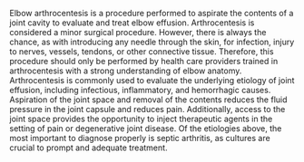 Elbow arthrocentesis is a procedure performed to aspirate the contents of a joint cavity to evaluate and treat elbow effusion. Arthrocentesis is considered a minor surgical procedure. However, there is always the chance, as with introducing any needle through the skin, for infection, injury to nerves, vessels, tendons, or other connective tissue. Therefore, this procedure should only be performed by health care providers trained in arthrocentesis with a strong understanding of elbow anatomy. Arthrocentesis is commonly used to evaluate the underlying etiology of joint effusion, including infectious, inflammatory, and hemorrhagic causes. Aspiration of the joint space and removal of the contents reduces the fluid pressure in the joint capsule and reduces pain. Additionally, access to the joint space provides the opportunity to inject therapeutic agents in the setting of pain or degenerative joint disease. Of the etiologies above, the most important to diagnose properly is septic arthritis, as cultures are crucial to prompt and adequate treatment.